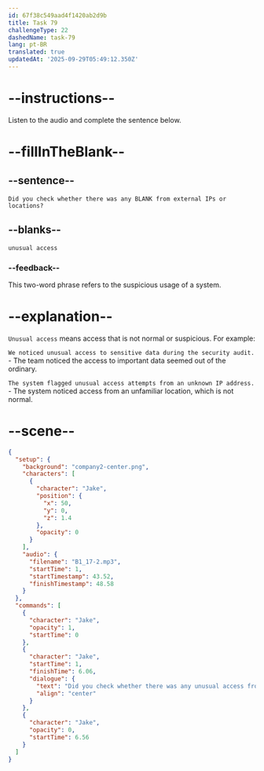 ```yaml
---
id: 67f38c549aad4f1420ab2d9b
title: Task 79
challengeType: 22
dashedName: task-79
lang: pt-BR
translated: true
updatedAt: '2025-09-29T05:49:12.350Z'
---
```


<!-- (audio) Jake: Did you check whether there was any unusual access from external IPs or locations? -->

# --instructions--

Listen to the audio and complete the sentence below.

# --fillInTheBlank--

## --sentence--

`Did you check whether there was any BLANK from external IPs or locations?`

## --blanks--

`unusual access`

### --feedback--

This two-word phrase refers to the suspicious usage of a system.

# --explanation--

`Unusual access` means access that is not normal or suspicious. For example:

`We noticed unusual access to sensitive data during the security audit.` - The team noticed the access to important data seemed out of the ordinary.

`The system flagged unusual access attempts from an unknown IP address.` - The system noticed access from an unfamiliar location, which is not normal.

# --scene--

```json
{
  "setup": {
    "background": "company2-center.png",
    "characters": [
      {
        "character": "Jake",
        "position": {
          "x": 50,
          "y": 0,
          "z": 1.4
        },
        "opacity": 0
      }
    ],
    "audio": {
      "filename": "B1_17-2.mp3",
      "startTime": 1,
      "startTimestamp": 43.52,
      "finishTimestamp": 48.58
    }
  },
  "commands": [
    {
      "character": "Jake",
      "opacity": 1,
      "startTime": 0
    },
    {
      "character": "Jake",
      "startTime": 1,
      "finishTime": 6.06,
      "dialogue": {
        "text": "Did you check whether there was any unusual access from external IPs or locations?",
        "align": "center"
      }
    },
    {
      "character": "Jake",
      "opacity": 0,
      "startTime": 6.56
    }
  ]
}
```
